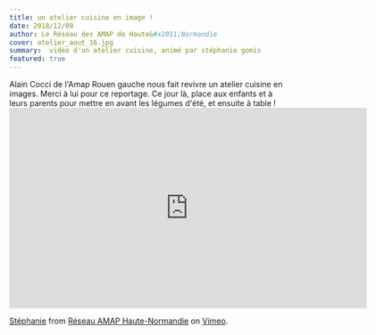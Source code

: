 ```yaml
---
title: un atelier cuisine en image ! 
date: 2018/12/09
author: Le Réseau des AMAP de Haute&#x2011;Normandie
cover: atelier_aout_16.jpg
summary:  vidéo d'un atelier cuisine, animé par stéphanie gomis
featured: true
---
```


Alain Cocci de l'Amap Rouen gauche nous fait revivre un atelier cuisine en images. Merci à lui pour ce reportage. Ce jour là, place aux enfants et à leurs parents pour mettre en avant les légumes d'été, et ensuite à table !  <iframe src="https://player.vimeo.com/video/185457419" width="640" height="360" frameborder="0" webkitallowfullscreen mozallowfullscreen allowfullscreen></iframe>
<p><a href="https://vimeo.com/185457419">St&eacute;phanie</a> from <a href="https://vimeo.com/user45933380">R&eacute;seau AMAP Haute-Normandie</a> on <a href="https://vimeo.com">Vimeo</a>.</p>